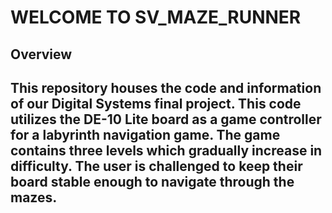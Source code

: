 # WELCOME TO SV_MAZE_RUNNER


## Overview

This repository houses the code and information of our Digital Systems final project. This code utilizes the DE-10 Lite board as a game controller for a labyrinth navigation game. 
The game contains three levels which gradually increase in difficulty. The user is challenged to keep their board stable enough to navigate through the mazes.
--- 
